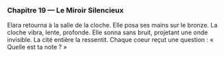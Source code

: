 <!-- desire: offrir la question finale à la cité -->
<!-- fear: que la vibration retombe dans l'habitude -->
<!-- cost: laisser le miroir résonner au-delà de sa propre note -->

### Chapitre 19 — Le Miroir Silencieux
Elara retourna à la salle de la cloche. Elle posa ses mains sur le bronze. La cloche vibra, lente, profonde. Elle sonna sans bruit, projetant une onde invisible. La cité entière la ressentit. Chaque coeur reçut une question : « Quelle est ta note ? »
